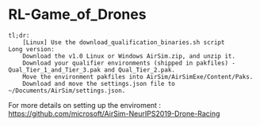 # RL-Game_of_Drones


    tl;dr:
        [Linux] Use the download_qualification_binaries.sh script
    Long version:
        Download the v1.0 Linux or Windows AirSim.zip, and unzip it.
        Download your qualifier environments (shipped in pakfiles) - Qual_Tier_1_and_Tier_3.pak and Qual_Tier_2.pak.
        Move the environment pakfiles into AirSim/AirSimExe/Content/Paks.
        Download and move the settings.json file to ~/Documents/AirSim/settings.json.

For more details on setting up the enviroment : https://github.com/microsoft/AirSim-NeurIPS2019-Drone-Racing
